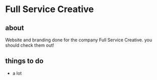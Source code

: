 # Full Service Creative

## about

Website and branding done for the company Full Service Creative. you should check them out!

## things to do

- a lot
